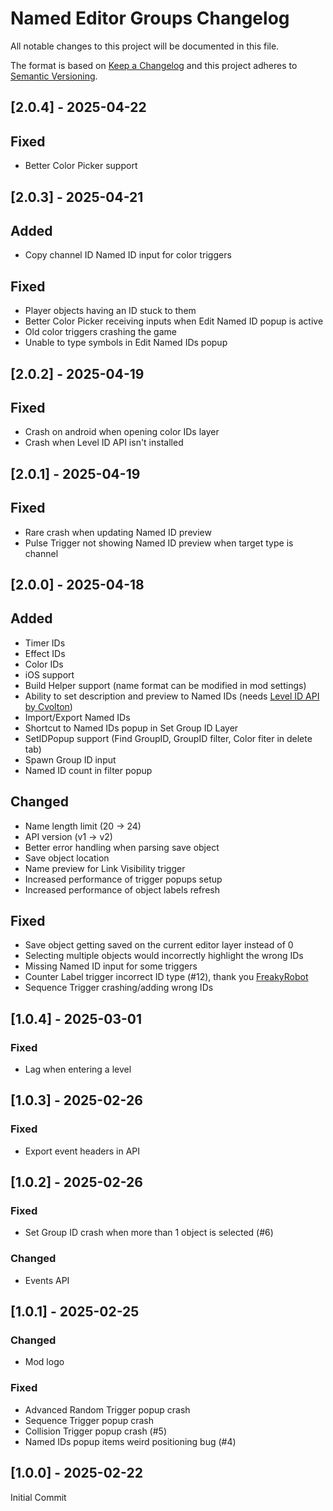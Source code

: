 # Named Editor Groups Changelog

All notable changes to this project will be documented in this file.

The format is based on [Keep a Changelog](http://keepachangelog.com/)
and this project adheres to [Semantic Versioning](http://semver.org/).

## [2.0.4] - 2025-04-22

## Fixed

- Better Color Picker support

## [2.0.3] - 2025-04-21

## Added

- Copy channel ID Named ID input for color triggers

## Fixed

- Player objects having an ID stuck to them
- Better Color Picker receiving inputs when Edit Named ID popup is active
- Old color triggers crashing the game
- Unable to type symbols in Edit Named IDs popup

## [2.0.2] - 2025-04-19

## Fixed

- Crash on android when opening color IDs layer
- Crash when Level ID API isn't installed

## [2.0.1] - 2025-04-19

## Fixed

- Rare crash when updating Named ID preview
- Pulse Trigger not showing Named ID preview when target type is channel

## [2.0.0] - 2025-04-18

## Added

- Timer IDs
- Effect IDs
- Color IDs
- iOS support
- Build Helper support (name format can be modified in mod settings)
- Ability to set description and preview to Named IDs (needs [Level ID API by Cvolton](mod:cvolton.level-id-api))
- Import/Export Named IDs
- Shortcut to Named IDs popup in Set Group ID Layer
- SetIDPopup support (Find GroupID, GroupID filter, Color fiter in delete tab)
- Spawn Group ID input
- Named ID count in filter popup

## Changed

- Name length limit (20 -> 24)
- API version (v1 -> v2)
- Better error handling when parsing save object
- Save object location
- Name preview for Link Visibility trigger
- Increased performance of trigger popups setup
- Increased performance of object labels refresh

## Fixed

- Save object getting saved on the current editor layer instead of 0
- Selecting multiple objects would incorrectly highlight the wrong IDs
- Missing Named ID input for some triggers
- Counter Label trigger incorrect ID type (#12), thank you [FreakyRobot](https://github.com/MaSp005)
- Sequence Trigger crashing/adding wrong IDs

## [1.0.4] - 2025-03-01

### Fixed

- Lag when entering a level

## [1.0.3] - 2025-02-26

### Fixed

- Export event headers in API

## [1.0.2] - 2025-02-26

### Fixed

- Set Group ID crash when more than 1 object is selected (#6)

### Changed

- Events API

## [1.0.1] - 2025-02-25

### Changed

- Mod logo

### Fixed

- Advanced Random Trigger popup crash
- Sequence Trigger popup crash
- Collision Trigger popup crash (#5)
- Named IDs popup items weird positioning bug (#4)

## [1.0.0] - 2025-02-22

Initial Commit
